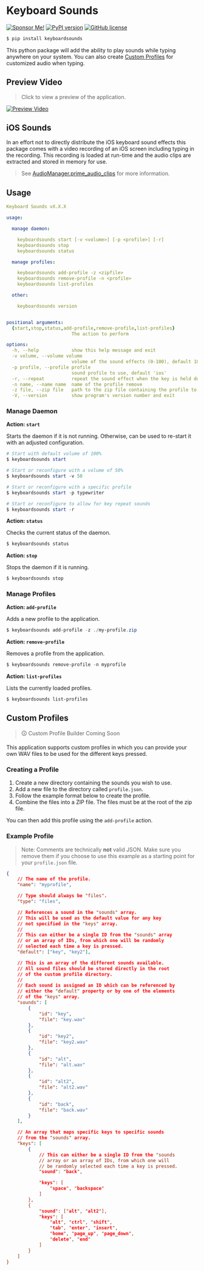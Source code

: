 # Keyboard Sounds

[![Sponsor Me!](https://img.shields.io/badge/%F0%9F%92%B8-Sponsor%20Me!-blue)](https://github.com/sponsors/nathan-fiscaletti)
[![PyPI version](https://badge.fury.io/py/keyboardsounds.svg)](https://badge.fury.io/py/keyboardsounds)
[![GitHub license](https://img.shields.io/github/license/nathan-fiscaletti/keyboardsounds.svg)](https://github.com/nathan-fiscaletti/keyboardsounds/blob/master/LICENSE)

```sh
$ pip install keyboardsounds
```

This python package will add the ability to play sounds while typing anywhere on your system. You can also create [Custom Profiles](#custom-profiles) for customized audio when typing.

## Preview Video

> Click to view a preview of the application.

[![Preview Video](https://github.com/nathan-fiscaletti/keyboardsounds/blob/master/video-preview.png?raw=true)](https://www.youtube.com/watch?v=sWAj8zEk7sQ)

## iOS Sounds

In an effort not to directly distribute the iOS keyboard sound effects this package comes with a video recording of an iOS screen including typing in the recording. This recording is loaded at run-time and the audio clips are extracted and stored in memory for use.

> See [AudioManager.prime_audio_clips](./keyboardsounds/audio_manager.py#L19) for more information.

## Usage

```yaml
Keyboard Sounds vX.X.X

usage:

  manage daemon:

    keyboardsounds start [-v <volume>] [-p <profile>] [-r]
    keyboardsounds stop
    keyboardsounds status

  manage profiles:

    keyboardsounds add-profile -z <zipfile>
    keyboardsounds remove-profile -n <profile>
    keyboardsounds list-profiles

  other:

    keyboardsounds version


positional arguments:
  {start,stop,status,add-profile,remove-profile,list-profiles}
                        The action to perform

options:
  -h, --help            show this help message and exit
  -v volume, --volume volume
                        volume of the sound effects (0-100), default 100
  -p profile, --profile profile
                        sound profile to use, default 'ios'
  -r, --repeat          repeat the sound effect when the key is held down
  -n name, --name name  name of the profile remove
  -z file, --zip file   path to the zip file containing the profile to add
  -V, --version         show program's version number and exit
```

### Manage Daemon

**Action: `start`**

Starts the daemon if it is not running. Otherwise, can be used to re-start it with an adjusted configuration.

```powershell
# Start with default volume of 100%
$ keyboardsounds start
```

```powershell
# Start or reconfigure with a volume of 50%
$ keyboardsounds start -v 50
```

```powershell
# Start or reconfigure with a specific profile
$ keyboardsounds start -p typewriter
```

```powershell
# Start or reconfigure to allow for key repeat sounds
$ keyboardsounds start -r
```

**Action: `status`**

Checks the current status of the daemon.

```powershell
$ keyboardsounds status
```

**Action: `stop`**

Stops the daemon if it is running.

```powershell
$ keyboardsounds stop
```

### Manage Profiles

**Action: `add-profile`**

Adds a new profile to the application.

```powershell
$ keyboardsounds add-profile -z ./my-profile.zip
```

**Action: `remove-profile`**

Removes a profile from the application.

```powershell
$ keyboardsounds remove-profile -n myprofile
```

**Action: `list-profiles`**

Lists the currently loaded profiles.

```powershell
$ keyboardsounds list-profiles
```

## Custom Profiles

> 🛈 Custom Profile Builder Coming Soon

This application supports custom profiles in which you can provide your own WAV files to be used for the different keys pressed.

### Creating a Profile

1. Create a new directory containing the sounds you wish to use.
2. Add a new file to the directory called `profile.json`.
3. Follow the example format below to create the profile.
4. Combine the files into a ZIP file. The files must be at the root of the zip file.

You can then add this profile using the `add-profile` action.

### Example Profile

> Note: Comments are technically **not** valid JSON. Make sure you remove them if you choose to use this example as a starting point for your `profile.json` file.

```json
{
    // The name of the profile.
    "name": "myprofile",

    // Type should always be "files".
    "type": "files",

    // References a sound in the "sounds" array.
    // This will be used as the default value for any key
    // not specified in the "keys" array.
    //
    // This can either be a single ID from the "sounds" array
    // or an array of IDs, from which one will be randomly
    // selected each time a key is pressed.
    "default": ["key", "key2"],

    // This is an array of the different sounds available.
    // All sound files should be stored directly in the root
    // of the custom profile directory.
    //
    // Each sound is assigned an ID which can be referenced by
    // either the "default" property or by one of the elements
    // of the "keys" array.
    "sounds": [
        {
            "id": "key",
            "file": "key.wav"
        },
        {
            "id": "key2",
            "file": "key2.wav"
        },
        {
            "id": "alt",
            "file": "alt.wav"
        },
        {
            "id": "alt2",
            "file": "alt2.wav"
        },
        {
            "id": "back",
            "file": "back.wav"
        }
    ],

    // An array that maps specific keys to specific sounds
    // from the "sounds" array.
    "keys": [
        {
            // This can either be a single ID from the "sounds
            // array or an array of IDs, from which one will
            // be randomly selected each time a key is pressed.
            "sound": "back",

            "keys": [
                "space", "backspace"
            ]
        },
        {
            "sound": ["alt", "alt2"],
            "keys": [
                "alt", "ctrl", "shift",
                "tab", "enter", "insert",
                "home", "page_up", "page_down",
                "delete", "end"
            ]
        }
    ]
}
```